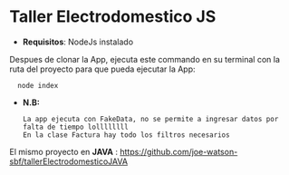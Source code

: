 # Taller Electrodomestico JS


- **Requisitos**: NodeJs instalado

Despues de clonar la App, ejecuta este commando en su terminal con la ruta del proyecto para que pueda ejecutar la App:

      node index

- **N.B:**
      
      La app ejecuta con FakeData, no se permite a ingresar datos por falta de tiempo lollllllll
      En la clase Factura hay todo los filtros necesarios


El mismo proyecto en **JAVA** : https://github.com/joe-watson-sbf/tallerElectrodomesticoJAVA 
